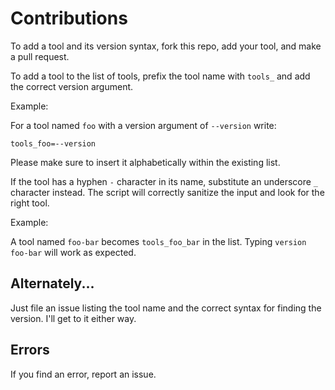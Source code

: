 # Contributions

To add a tool and its version syntax, fork this repo, add your tool, and make a pull request.

To add a tool to the list of tools, prefix the tool name with `tools_` and add the correct version argument.

Example:

For a tool named `foo` with a version argument of `--version` write:

`tools_foo=--version`

Please make sure to insert it alphabetically within the existing list.

If the tool has a hyphen `-` character in its name, substitute an underscore `_` character instead. The script will correctly sanitize the input and look for the right tool.

Example:

A tool named `foo-bar` becomes `tools_foo_bar` in the list. Typing `version foo-bar` will work as expected.

## Alternately...

Just file an issue listing the tool name and the correct syntax for finding the version. I'll get to it either way.

## Errors

If you find an error, report an issue.
